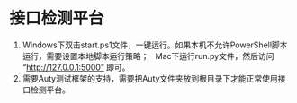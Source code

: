 # 接口检测平台
1. Windows下双击start.ps1文件，一键运行。如果本机不允许PowerShell脚本运行，需要设置本地脚本运行策略；
   Mac下运行run.py文件，然后访问 “http://127.0.0.1:5000” 即可。
2. 需要Auty测试框架的支持，需要把Auty文件夹放到根目录下才能正常使用接口检测平台。

